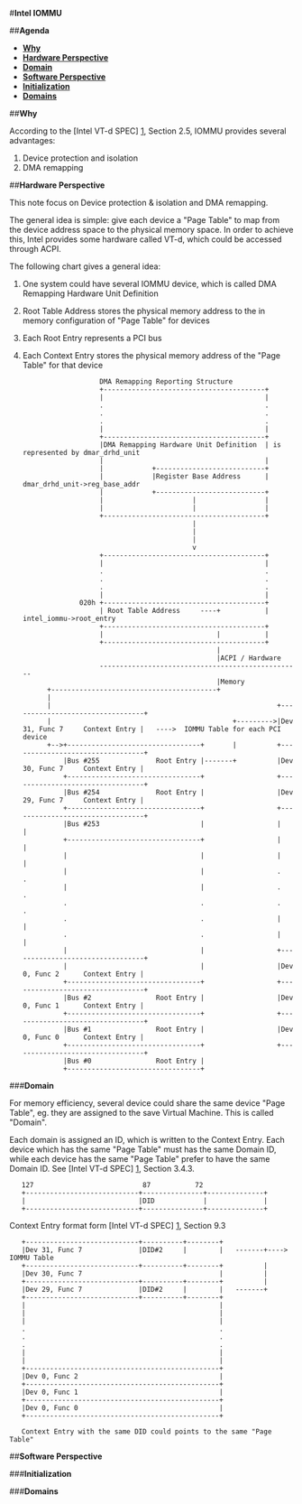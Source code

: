 #**Intel IOMMU**

##**Agenda** 

* [**Why**](#1)  
* [**Hardware Perspective**](#2)  
 * [**Domain**](#2.1)  
* [**Software Perspective**](#3)  
 * [**Initialization**](#3.1)  
 * [**Domains**](#3.1)  

##**Why** <a id="1">

According to the [Intel VT-d SPEC] [1], Section 2.5, IOMMU provides several
advantages:  
  
1. Device protection and isolation  
2. DMA remapping  

##**Hardware Perspective** <a id="2">

This note focus on Device protection & isolation and DMA remapping.  

The general idea is simple: give each device a "Page Table" to map from the
device address space to the physical memory space. In order to achieve this,
Intel provides some hardware called VT-d, which could be accessed through
ACPI.  

The following chart gives a general idea:  
1. One system could have several IOMMU device, which is called DMA Remapping
Hardware Unit Definition  
2. Root Table Address stores the physical memory address to the in memory
configuration of "Page Table" for devices  
3. Each Root Entry represents a PCI bus  
4. Each Context Entry stores the physical memory address of the "Page Table"
for that device  


                          DMA Remapping Reporting Structure
                          +----------------------------------------+
                          |                                        |
                          .                                        .
                          .                                        .
                          .                                        .
                          |                                        |
                          +----------------------------------------+
                          |DMA Remapping Hardware Unit Definition  | is represented by dmar_drhd_unit
                          |                                        |
                          |            +---------------------------+
                          |            |Register Base Address      | dmar_drhd_unit->reg_base_addr
                          |            +---------------------------+
                          |                      |                 |
                          |                      |                 |
                          +----------------------------------------+
                                                 |
                                                 |
                                                 |
                                                 v
                          +----------------------------------------+
                          |                                        |
                          .                                        .
                          .                                        .
                          .                                        .
                          |                                        |
                     020h +----------------------------------------+
                          | Root Table Address     ----+           | intel_iommu->root_entry
                          +----------------------------------------+
                          |                            |           |
                          +----------------------------------------+
                                                       |
                                                       |ACPI / Hardware
                          --------------------------------------------------
                                                       |Memory
             +-----------------------------------------+
             |
             |                                                        +---------------------------------+          
             |                                             +--------->|Dev 31, Func 7     Context Entry |   ---->  IOMMU Table for each PCI device
             +-->+---------------------------------+       |          +---------------------------------+
                 |Bus #255              Root Entry |-------+          |Dev 30, Func 7     Context Entry |
                 +---------------------------------+                  +---------------------------------+
                 |Bus #254              Root Entry |                  |Dev 29, Func 7     Context Entry |
                 +---------------------------------+                  +---------------------------------+
                 |Bus #253                         |                  |                                 |
                 +---------------------------------+                  |                                 |
                 |                                 |                  |                                 |
                 |                                 |                  .                                 .
                 |                                 |                  .                                 .
                 .                                 .                  .                                 .
                 .                                 .                  |                                 |
                 .                                 .                  |                                 |
                 |                                 |                  +---------------------------------+
                 |                                 |                  |Dev 0, Func 2      Context Entry |
                 +---------------------------------+                  +---------------------------------+
                 |Bus #2                Root Entry |                  |Dev 0, Func 1      Context Entry |
                 +---------------------------------+                  +---------------------------------+
                 |Bus #1                Root Entry |                  |Dev 0, Func 0      Context Entry |
                 +---------------------------------+                  +---------------------------------+
                 |Bus #0                Root Entry |
                 +---------------------------------+

###**Domain** <a id="2.1">

For memory efficiency, several device could share the same device "Page
Table", eg. they are assigned to the save Virtual Machine. This is called
"Domain".  

Each domain is assigned an ID, which is written to the Context Entry. Each
device which has the same "Page Table" must has the same Domain ID, while each
device has the same "Page Table" prefer to have the same Domain ID. See [Intel
VT-d SPEC] [1], Section 3.4.3.  

       127                           87           72
       +----------------------------+---------------+--------------+
       |                            |DID            |              |
       +----------------------------+---------------+--------------+

Context Entry format form [Intel VT-d SPEC] [1], Section 9.3



       +----------------------------+----------+--------+          
       |Dev 31, Func 7              |DID#2     |        |   -------+---->  IOMMU Table
       +----------------------------+----------+--------+          |
       |Dev 30, Func 7                                  |          |
       +----------------------------+----------+--------+          |
       |Dev 29, Func 7              |DID#2     |        |   -------+
       +----------------------------+----------+--------+
       |                                                |
       |                                                |
       |                                                |
       .                                                .
       .                                                .
       .                                                .
       |                                                |
       |                                                |
       +------------------------------------------------+
       |Dev 0, Func 2                                   |
       +------------------------------------------------+
       |Dev 0, Func 1                                   |
       +------------------------------------------------+
       |Dev 0, Func 0                                   |
       +------------------------------------------------+

       Context Entry with the same DID could points to the same "Page Table"


##**Software Perspective** <a id="3">

###**Initialization** <a id="3.1">

###**Domains** <a id="3.2">


[1]: http://www.intel.com/content/www/us/en/embedded/technology/virtualization/vt-directed-io-spec.html
